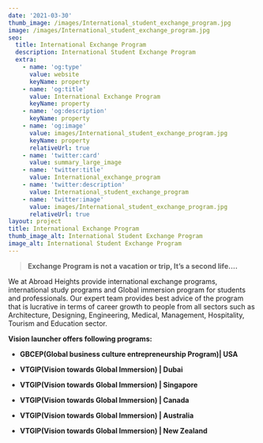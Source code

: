 ```yaml
---
date: '2021-03-30'
thumb_image: /images/International_student_exchange_program.jpg
image: /images/International_student_exchange_program.jpg
seo:
  title: International Exchange Program
  description: International Student Exchange Program
  extra:
    - name: 'og:type'
      value: website
      keyName: property
    - name: 'og:title'
      value: International Exchange Program
      keyName: property
    - name: 'og:description'
      keyName: property
    - name: 'og:image'
      value: images/International_student_exchange_program.jpg
      keyName: property
      relativeUrl: true
    - name: 'twitter:card'
      value: summary_large_image
    - name: 'twitter:title'
      value: International_exchange_program
    - name: 'twitter:description'
      value: International_student_exchange_program
    - name: 'twitter:image'
      value: images/International_student_exchange_program.jpg
      relativeUrl: true
layout: project
title: International Exchange Program
thumb_image_alt: International Student Exchange Program
image_alt: International Student Exchange Program
---
```

> **Exchange Program is not a vacation or trip, It’s a second life….**

We at Abroad Heights provide international exchange programs, international study programs and Global immersion program for students and professionals. Our expert team provides best advice of the program that is lucrative in terms of career growth to people from all sectors such as Architecture, Designing, Engineering, Medical, Management, Hospitality, Tourism and Education sector.

**Vision launcher offers following programs:**

*   **GBCEP(Global business culture entrepreneurship Program)| USA**

*   **VTGIP(Vision towards Global Immersion) | Dubai**

*   **VTGIP(Vision towards Global Immersion) | Singapore**

*   **VTGIP(Vision towards Global Immersion) | Canada**

*   **VTGIP(Vision towards Global Immersion) | Australia**

*   **VTGIP(Vision towards Global Immersion) | New Zealand**

